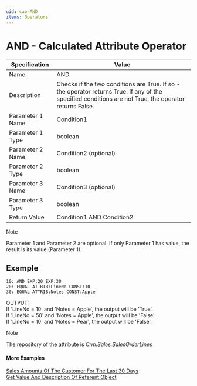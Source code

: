 ```yaml
---
uid: cao-AND
items: Operators
---
```


# AND - Calculated Attribute Operator

| Specification | Value |
| ---- | ----- |
| Name | AND |
| Description | Checks if the two conditions are True. If so - the operator returns True. If any of the specified conditions are not True, the operator returns False. |
| Parameter 1 Name | Condition1 |
| Parameter 1 Type | boolean |
| Parameter 2 Name | Condition2 (optional) |
| Parameter 2 Type | boolean |
| Parameter 3 Name | Condition3 (optional) |
| Parameter 3 Type |  boolean |
| Return Value | Condition1 AND Condition2|

> [!NOTE]
> Parameter 1 and Parameter 2 are optional.
> If only Parameter 1 has value, the result is its value (Parameter 1).


## Example

```
10: AND EXP:20 EXP:30       
20: EQUAL ATTRIB:LineNo CONST:10 
30: EQUAL ATTRIB:Notes CONST:Apple   
```
OUTPUT: 
<br/>If 'LineNo = 10' and 'Notes = Apple', the output will be 'True'.
<br/>If 'LineNo = 50' and 'Notes = Apple', the output will be 'False'.
<br/>If 'LineNo = 10' and 'Notes = Pear', the output will be 'False'.

> [!NOTE]
> The repository of the attribute is *Crm.Sales.SalesOrderLines*

#### More Examples
[Sales Amounts Of The Customer For The Last 30 Days](../examples/SalesAmountsOfTheCustomerForTheLast30Days.md)
<br/>[Get Value And Description Of Referent Object](../examples/GetValueAndDescriptionOfReferentObject.md)

